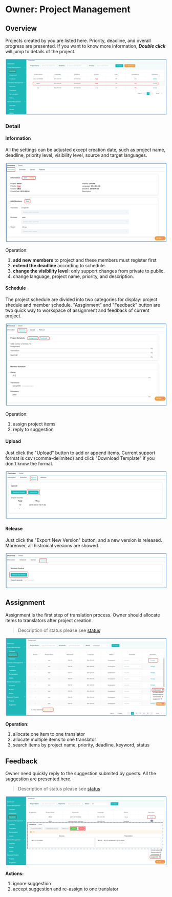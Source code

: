 # Owner: Project Management

<span id='master'></span>

## Overview

Projects created by you are listed here. Priority, deadline, and overall progress are presented. If you want to know more information, _**Double click**_ will jump to details of the project.

![](/assets/project_management.overview.png)

### Detail

#### Information

All the settings can be adjusted except creation date, such as project name, deadline, priority level, visibility level, source and target languages. 

![](/assets/project_management.overview.information.png)

Operation:
1. **add new members** to project and these members must register first
2. **extend the deadline** according to schedule.
4. **change the visibility level**: only support changes from private to public.
5. change language, project name, priority, and description. 

      
#### Schedule

The project schedule are divided into two categories for display: project shedule and member schedule. "Assginment" and "Feedback" button are two quick way to workspace of assignment and feedback of current project.

![](/assets/project_management.schedule.png)

Operation:
1. assign project items
2. reply to suggestion

#### Upload

Just click the "Upload" button to add or append items. Current support format is csv (comma-delimited) and click "Download Template" if you don't know the format.

![](/assets/project_management.upload.png)

#### Release

Just click the "Export New Version" button, and a new version is released. Moreover, all histroical versions are showed.

![](/assets/project_management.release.png)

## Assignment

Assignment is the first step of translation process. Owner should allocate items to translators after project creation.

> Description of status please see [status](../glossary.md#status)

![](/assets/project_management.assignment.png)

**Operation:**
1. allocate one item to one translator
2. allocate multiple items to one translator
3. search items by project name, priority, deadline, keyword, status
 
## Feedback

Owner need quickly reply to the suggestion submited by guests. All the suggestion are presented here.

> Description of status please see [status](../glossary.md#status)

![](/assets/project_management.feedback.png)

**Actions:**
1. ignore suggestion
2. accept suggestion and re-assign to one translator

